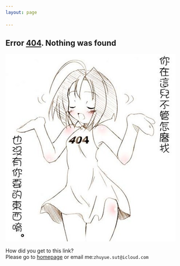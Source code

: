 ```yaml
---
layout: page

---
```


## Error [404][404]. Nothing was found

![images](/assets/img/404.jpg)

 
How did you get to this link?  
Please go to [homepage](/) or email me:`zhuyue.sut@icloud.com`  

[404]:(https://zh.wikipedia.org/zh-cn/HTTP状态码) 

